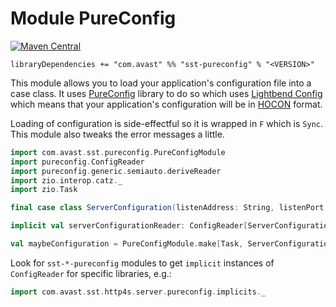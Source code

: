 # Module PureConfig

[![Maven Central](https://img.shields.io/maven-central/v/com.avast/sst-pureconfig_2.12)](https://repo1.maven.org/maven2/com/avast/sst-pureconfig_2.12/)

`libraryDependencies += "com.avast" %% "sst-pureconfig" % "<VERSION>"`

This module allows you to load your application's configuration file into a case class. It uses [PureConfig](https://pureconfig.github.io) 
library to do so which uses [Lightbend Config](https://github.com/lightbend/config) which means that your application's configuration 
will be in [HOCON](https://github.com/lightbend/config/blob/master/HOCON.md) format.

Loading of configuration is side-effectful so it is wrapped in `F` which is `Sync`. This module also tweaks the error messages a little.

```scala mdoc:silent
import com.avast.sst.pureconfig.PureConfigModule
import pureconfig.ConfigReader
import pureconfig.generic.semiauto.deriveReader
import zio.interop.catz._
import zio.Task

final case class ServerConfiguration(listenAddress: String, listenPort: Int)

implicit val serverConfigurationReader: ConfigReader[ServerConfiguration] = deriveReader

val maybeConfiguration = PureConfigModule.make[Task, ServerConfiguration]
```

Look for `sst-*-pureconfig` modules to get `implicit` instances of `ConfigReader` for specific libraries, e.g.:

```scala
import com.avast.sst.http4s.server.pureconfig.implicits._
```
